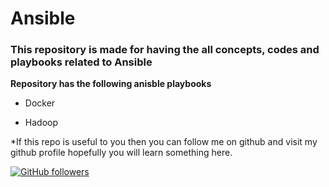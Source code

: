 # Ansible

### This repository is made for having the all concepts, codes and playbooks related to Ansible

**Repository has the following anisble playbooks**

* Docker

* Hadoop

*If this repo is useful to you then you can follow me on github and visit my github profile hopefully you will learn something here.

 [![GitHub followers](https://img.shields.io/github/followers/hackcoderr?label=Follow&style=social)](https://github.com/hackcoderr/?tab=follow)


